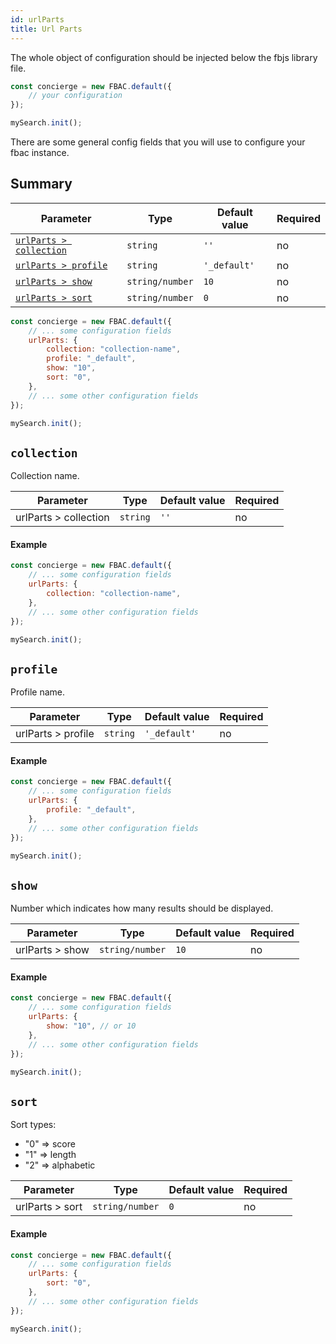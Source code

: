 ```yaml
---
id: urlParts
title: Url Parts
---
```


The whole object of configuration should be injected below the fbjs library file.

```js
const concierge = new FBAC.default({
    // your configuration
});

mySearch.init();
```

There are some general config fields that you will use to configure your fbac instance.

## Summary

| Parameter 	  | Type 	     | Default value 	| Required 	|
|-------------	|----------- |--------------	|----------	|
| [`urlParts > collection`](1-configuration-2-url-parts.md#collection)                        | `string`           | `''`                           | no       |
| [`urlParts > profile`](1-configuration-2-url-parts.md#profile)                              | `string`           | `'_default'`                   | no       |
| [`urlParts > show`](1-configuration-2-url-parts.md#show)                                    | `string/number`    | `10`                           | no       |
| [`urlParts > sort`](1-configuration-2-url-parts.md#sort)                                    | `string/number`    | `0`                            | no       |

```js
const concierge = new FBAC.default({
    // ... some configuration fields
    urlParts: {
        collection: "collection-name",
        profile: "_default",
        show: "10",
        sort: "0",
    },
    // ... some other configuration fields
});

mySearch.init();
```


## `collection`

Collection name.

| Parameter 	  | Type 	     | Default value 	| Required 	|
|-------------	|----------- |--------------	|----------	|
| urlParts > collection | `string`           | `''`                           | no       |

#### Example

```js
const concierge = new FBAC.default({
    // ... some configuration fields
    urlParts: {
        collection: "collection-name",
    },
    // ... some other configuration fields
});

mySearch.init();
```

## `profile`

Profile name.

| Parameter 	  | Type 	     | Default value 	| Required 	|
|-------------	|----------- |--------------	|----------	|
| urlParts > profile | `string`           | `'_default'`                   | no       |


#### Example

```js
const concierge = new FBAC.default({
    // ... some configuration fields
    urlParts: {
        profile: "_default",
    },
    // ... some other configuration fields
});

mySearch.init();
```

## `show`

Number which indicates how many results should be displayed.

| Parameter 	  | Type 	     | Default value 	| Required 	|
|-------------	|----------- |--------------	|----------	|
| urlParts > show | `string/number`    | `10`                           | no       |

#### Example

```js
const concierge = new FBAC.default({
    // ... some configuration fields
    urlParts: {
        show: "10", // or 10
    },
    // ... some other configuration fields
});

mySearch.init();
```

## `sort`

Sort types:
* "0" => score
* "1" => length
* "2" => alphabetic

| Parameter 	  | Type 	     | Default value 	| Required 	|
|-------------	|----------- |--------------	|----------	|
| urlParts > sort | `string/number`    | `0`                            | no       |

#### Example

```js
const concierge = new FBAC.default({
    // ... some configuration fields
    urlParts: {
        sort: "0",
    },
    // ... some other configuration fields
});

mySearch.init();
```